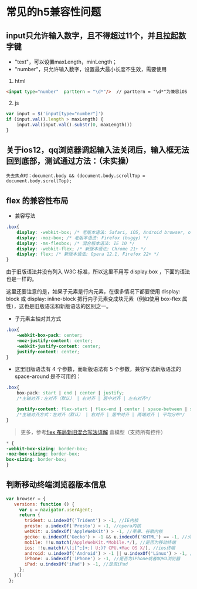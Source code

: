 # 常见的h5兼容性问题
## input只允许输入数字，且不得超过11个，并且拉起数字键

* "text"，可以设置maxLength，minLength；
* "number"，只允许输入数字，设置最大最小长度不生效，需要使用

1. html
```html
<input type="number"  parttern = "\d*"/>  // parttern = "\d*"为兼容iOS
```
2. js
```js
var input = $('input[type="number"]')
if (input.val().length > maxLength) {
    input.val(input.val().substr(0, maxLength)))
}
```

## 关于ios12，qq浏览器调起输入法关闭后，输入框无法回到底部，测试通过方法：（未实操）

    失去焦点时：document.body && (document.body.scrollTop = document.body.scrollTop);

## flex 的兼容性布局

* 兼容写法
```css
.box{
    display: -webkit-box; /* 老版本语法: Safari, iOS, Android browser, older WebKit browsers. */
    display: -moz-box; /* 老版本语法: Firefox (buggy) */
    display: -ms-flexbox; /* 混合版本语法: IE 10 */
    display: -webkit-flex; /* 新版本语法: Chrome 21+ */
    display: flex; /* 新版本语法: Opera 12.1, Firefox 22+ */
}
````
由于旧版语法并没有列入 W3C 标准，所以这里不用写 display:box ，下面的语法也是一样的。

这里还要注意的是，如果子元素是行内元素，在很多情况下都要使用 display: block 或 display: inline-block 把行内子元素变成块元素（例如使用 box-flex 属性），这也是旧版语法和新版语法的区别之一。

* 子元素主轴对其方式
```css
.box{
    -webkit-box-pack: center;
    -moz-justify-content: center;
    -webkit-justify-content: center;
    justify-content: center;
}
```

* 这里旧版语法有 4 个参数，而新版语法有 5 个参数，兼容写法新版语法的 space-around 是不可用的：

```css
.box{
    box-pack: start | end | center | justify;
    /*主轴对齐：左对齐（默认） | 右对齐 | 居中对齐 | 左右对齐*/

    justify-content: flex-start | flex-end | center | space-between | space-around;
    /*主轴对齐方式：左对齐（默认） | 右对齐 | 居中对齐 | 两端对齐 | 平均分布*/
}
```
> 更多，参考[flex 布局新旧混合写法详解](https://segmentfault.com/a/1190000003978624)
盒模型（支持所有控件）
```css
* {
-webkit-box-sizing: border-box;
-moz-box-sizing: border-box;
box-sizing: border-box;
}
```

## 判断移动终端浏览器版本信息
 ```js
 var browser = {
    versions: function () {
      var u = navigator.userAgent;
      return {     
        trident: u.indexOf('Trident') > -1, //IE内核
        presto: u.indexOf('Presto') > -1, //opera内核
        webKit: u.indexOf('AppleWebKit') > -1, //苹果、谷歌内核
        gecko: u.indexOf('Gecko') > -1 && u.indexOf('KHTML') == -1, //火狐内核
        mobile: !!u.match(/AppleWebKit.*Mobile.*/), //是否为移动终端
        ios: !!u.match(/\(i[^;]+;( U;)? CPU.+Mac OS X/), //ios终端
        android: u.indexOf('Android') > -1 || u.indexOf('Linux') > -1, //android终端或uc浏览器
        iPhone: u.indexOf('iPhone') > -1, //是否为iPhone或者QQHD浏览器
        iPad: u.indexOf('iPad') > -1, //是否iPad
      };
    }()
  };
 ```